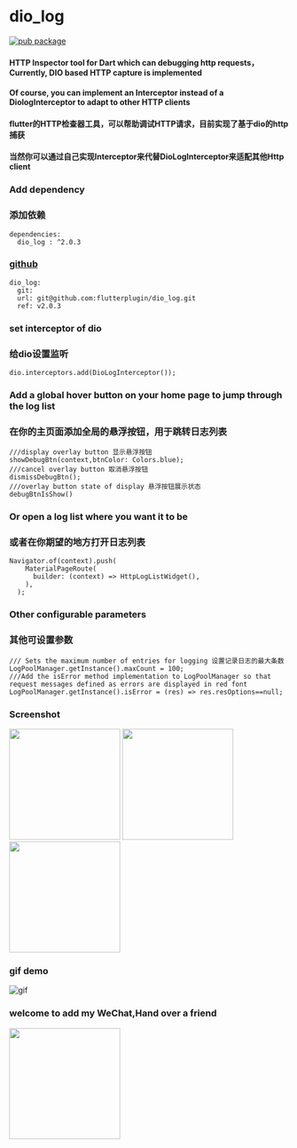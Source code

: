 
# dio_log
[![pub package](https://img.shields.io/pub/v/dio_log.svg)](https://pub.dev/packages/dio_log)
#### HTTP Inspector tool for Dart which can debugging http requests，Currently, DIO based HTTP capture is implemented
#### Of course, you can implement an Interceptor instead of a DiologInterceptor to adapt to other HTTP clients
#### flutter的HTTP检查器工具，可以帮助调试HTTP请求，目前实现了基于dio的http捕获
#### 当然你可以通过自己实现Interceptor来代替DioLogInterceptor来适配其他Http client

### Add dependency
### 添加依赖
```
dependencies: 
  dio_log : ^2.0.3
```
### [github](https://github.com/flutterplugin/dio_log)
```
dio_log:
  git:
  url: git@github.com:flutterplugin/dio_log.git
  ref: v2.0.3
```
### set interceptor of dio
### 给dio设置监听
```
dio.interceptors.add(DioLogInterceptor());
```
### Add a global hover button on your home page to jump through the log list
### 在你的主页面添加全局的悬浮按钮，用于跳转日志列表
```
///display overlay button 显示悬浮按钮
showDebugBtn(context,btnColor: Colors.blue);
///cancel overlay button 取消悬浮按钮
dismissDebugBtn();
///overlay button state of display 悬浮按钮展示状态
debugBtnIsShow()
```
### Or open a log list where you want it to be
### 或者在你期望的地方打开日志列表
``` 
Navigator.of(context).push(
    MaterialPageRoute(
      builder: (context) => HttpLogListWidget(),
    ),
  );  
```
### Other configurable parameters
### 其他可设置参数
```
/// Sets the maximum number of entries for logging 设置记录日志的最大条数
LogPoolManager.getInstance().maxCount = 100;
///Add the isError method implementation to LogPoolManager so that request messages defined as errors are displayed in red font
LogPoolManager.getInstance().isError = (res) => res.resOptions==null;
```

### Screenshot 
<img src="https://raw.githubusercontent.com/flutterplugin/dio_log/develop/images/log_list.jpg" width="200">      
<img src="https://raw.githubusercontent.com/flutterplugin/dio_log/develop/images/log_request.jpg" width="200">
<img src="https://raw.githubusercontent.com/flutterplugin/dio_log/develop/images/log_response.jpg" width="200">

### gif demo 
![gif](https://raw.githubusercontent.com/flutterplugin/dio_log/develop/images/dio_log_example.gif)
### welcome to add my WeChat,Hand over a friend
<img src="https://raw.githubusercontent.com/flutterplugin/dio_log/develop/images/wechat.png" width="200">